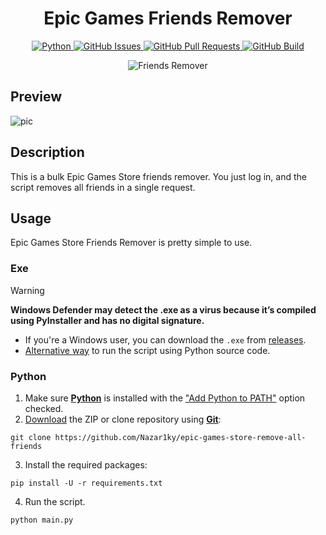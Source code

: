 <h1 align="center">Epic Games Friends Remover</h1>

<p align="center">
    <a href="https://www.python.org/downloads/release/python-3126/" align="center">
        <img alt="Python" src="https://img.shields.io/badge/python-3.13-blue?logo=python&style=for-the-badge&logoColor=white">
    </a>
    <a href="https://github.com/Nazar1ky/epic-games-store-remove-all-friends/issues" align="center">
        <img alt="GitHub Issues" src="https://img.shields.io/github/issues/Nazar1ky/epic-games-store-remove-all-friends?logo=github&style=for-the-badge">
    </a>
    <a href="https://github.com/Nazar1ky/epic-games-store-remove-all-friends/pulls" align="center">
        <img alt="GitHub Pull Requests" src="https://img.shields.io/github/issues-pr/Nazar1ky/epic-games-store-remove-all-friends?logo=github&style=for-the-badge">
    </a>
    <a href="https://github.com/Nazar1ky/epic-games-store-remove-all-friends/actions" align="center">
        <img alt="GitHub Build" src="https://img.shields.io/github/actions/workflow/status/Nazar1ky/epic-games-store-remove-all-friends/actions.yaml?logo=github&style=for-the-badge">
    </a>
</p>

<div align="center">
  <img src="https://github.com/user-attachments/assets/e5c37dd5-6389-4d83-b9e2-f2bc2e71cbb6" alt="Friends Remover"/>
</div>

## Preview
![pic](https://github.com/user-attachments/assets/36e140fe-1aa4-4502-b095-54b744569d91)

## Description
This is a bulk Epic Games Store friends remover. You just log in, and the script removes all friends in a single request.

## Usage
Epic Games Store Friends Remover is pretty simple to use.

### Exe
> [!WARNING]
> **Windows Defender may detect the .exe as a virus because it’s compiled using PyInstaller and has no digital signature.**

* If you're a Windows user, you can download the `.exe` from [releases](https://github.com/Nazar1ky/epic-games-store-remove-all-friends/releases).
* [Alternative way](https://github.com/Nazar1ky/epic-games-store-remove-all-friends?tab=readme-ov-file#python) to run the script using Python source code.

### Python
1. Make sure [**Python**](https://www.python.org/downloads/) is installed with the ["Add Python to PATH"](https://miro.medium.com/v2/resize:fit:1344/0*7nOyowsPsGI19pZT.png) option checked.
2. [Download](https://github.com/Nazar1ky/epic-games-store-remove-all-friends/archive/refs/heads/main.zip) the ZIP or clone repository using [**Git**](https://git-scm.com/downloads):
```
git clone https://github.com/Nazar1ky/epic-games-store-remove-all-friends
```
3. Install the required packages:
```
pip install -U -r requirements.txt
```
4. Run the script.
```
python main.py
```
